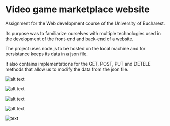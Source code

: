 # Video game marketplace website

Assignment for the Web development course of the University of Bucharest.

Its purpose was to familiarize ourselves with multiple technologies used in the development of the front-end and back-end of a website.

The project uses node.js to be hosted on the local machine and for persistance keeps its data in a json file.

It also contains implementations for the GET, POST, PUT and DETELE methods that allow us to modify the data from the json file.

![alt text](https://i.imgur.com/JOlt4Jx.jpeg)

![alt text](https://i.imgur.com/96LCJ6H.jpeg)

![alt text](https://i.imgur.com/2ZSS0YS.png)

![alt text](https://i.imgur.com/vnR4L0i.png)

![text](https://i.imgur.com/ebXdSSb.png)
